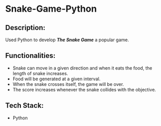 # Snake-Game-Python
## Description:
Used Python to develop ***The Snake Game*** a popular game.
## Functionalities:
* Snake can move in a given direction and when it eats the food, the length of snake increases.
* Food will be generated at a given interval.
* When the snake crosses itself, the game will be over. 
* The score increases whenever the snake collides with the objective.
## Tech Stack:
* Python 
